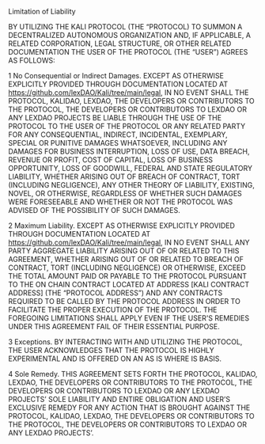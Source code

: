 
Limitation of Liability

BY UTILIZING THE KALI PROTOCOL (THE “PROTOCOL) TO SUMMON A DECENTRALIZED AUTONOMOUS ORGANIZATION AND, IF APPLICABLE, A RELATED CORPORATION, LEGAL STRUCTURE, OR OTHER RELATED DOCUMENTATION THE USER OF THE PROTOCOL (THE “USER”) AGREES AS FOLLOWS:

1  No Consequential or Indirect Damages. EXCEPT AS OTHERWISE EXPLICITLY PROVIDED THROUGH DOCUMENTATION LOCATED AT https://github.com/lexDAO/Kali/tree/main/legal, IN NO EVENT SHALL THE PROTOCOL, KALIDAO, LEXDAO, THE DEVELOPERS OR CONTRIBUTORS TO THE PROTOCOL, THE DEVELOPERS OR CONTRIBUTORS TO LEXDAO OR ANY LEXDAO PROJECTS BE LIABLE THROUGH THE USE OF THE PROTOCOL TO THE USER OF THE PROTOCOL OR ANY RELATED PARTY FOR ANY CONSEQUENTIAL, INDIRECT, INCIDENTAL, EXEMPLARY, SPECIAL OR PUNITIVE DAMAGES WHATSOEVER, INCLUDING ANY DAMAGES FOR BUSINESS INTERRUPTION, LOSS OF USE, DATA BREACH, REVENUE OR PROFIT, COST OF CAPITAL, LOSS OF BUSINESS OPPORTUNITY, LOSS OF GOODWILL, FEDERAL AND STATE REGULATORY LIABILITY, WHETHER ARISING OUT OF BREACH OF CONTRACT, TORT (INCLUDING NEGLIGENCE), ANY OTHER THEORY OF LIABILITY, EXISTING, NOVEL, OR OTHERWISE, REGARDLESS OF WHETHER SUCH DAMAGES WERE FORESEEABLE AND WHETHER OR NOT THE PROTOCOL WAS ADVISED OF THE POSSIBILITY OF SUCH DAMAGES.

2  Maximum Liability. EXCEPT AS OTHERWISE EXPLICITLY PROVIDED THROUGH DOCUMENTATION LOCATED AT https://github.com/lexDAO/Kali/tree/main/legal, IN NO EVENT SHALL ANY PARTY AGGREGATE LIABILITY ARISING OUT OF OR RELATED TO THIS AGREEMENT, WHETHER ARISING OUT OF OR RELATED TO BREACH OF CONTRACT, TORT (INCLUDING NEGLIGENCE) OR OTHERWISE, EXCEED  THE TOTAL AMOUNT PAID OR PAYABLE TO THE PROTOCOL PURSUANT TO THE ON CHAIN  CONTRACT LOCATED AT ADDRESS [KALI CONTRACT ADDRESS] (THE “PROTOCOL ADDRESS”) AND ANY CONTRACTS REQUIRED TO BE CALLED BY THE PROTOCOL ADDRESS IN ORDER TO FACILITATE THE PROPER EXECUTION OF THE PROTOCOL. THE FOREGOING LIMITATIONS SHALL APPLY EVEN IF THE USER'S REMEDIES UNDER THIS AGREEMENT FAIL OF THEIR ESSENTIAL PURPOSE.
 
3  Exceptions. BY INTERACTING WITH AND UTILIZING THE PROTOCOL, THE USER ACKNOWLEDGES THAT THE PROTOCOL IS HIGHLY EXPERIMENTAL AND IS OFFERED ON AN AS IS WHERE IS BASIS.
 
4  Sole Remedy. THIS AGREEMENT SETS FORTH THE PROTOCOL, KALIDAO, LEXDAO, THE DEVELOPERS OR CONTRIBUTORS TO THE PROTOCOL, THE DEVELOPERS OR CONTRIBUTORS TO LEXDAO OR ANY LEXDAO PROJECTS’ SOLE LIABILITY AND ENTIRE OBLIGATION AND USER’S EXCLUSIVE REMEDY FOR ANY ACTION THAT IS BROUGHT AGAINST THE PROTOCOL, KALIDAO, LEXDAO, THE DEVELOPERS OR CONTRIBUTORS TO THE PROTOCOL, THE DEVELOPERS OR CONTRIBUTORS TO LEXDAO OR ANY LEXDAO PROJECTS’.
